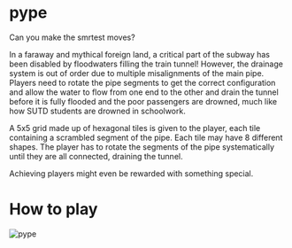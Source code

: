 # pype

Can you make the smrtest moves?

In a faraway and mythical foreign land, a critical part of the subway has been disabled by floodwaters filling the train tunnel! However, the drainage system is out of order due to multiple misalignments of the main pipe. Players need to rotate the pipe segments to get the correct configuration and allow the water to flow from one end to the other and drain the tunnel before it is fully flooded and the poor passengers are drowned, much like how SUTD students are drowned in schoolwork.

A 5x5 grid made up of hexagonal tiles is given to the player, each tile containing a scrambled segment of the pipe. Each tile may have 8 different shapes. The player has to rotate the segments of the pipe systematically until they are all connected, draining the tunnel.

Achieving players might even be rewarded with something special.

# How to play
![]( https://github.com/joel-huang/pype/blob/master/pype-poster-01.png?raw=true "pype")

